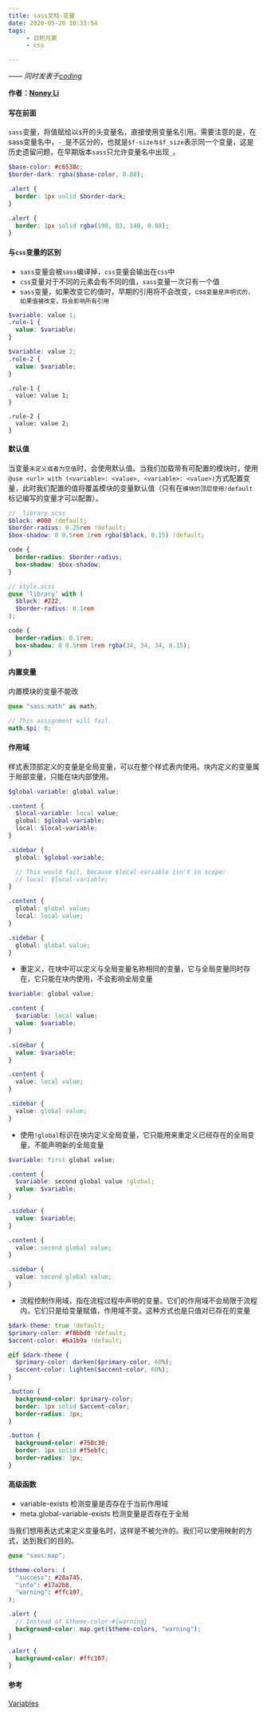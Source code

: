 ```yaml
---
title: sass文档-变量
date: 2020-05-20 10:33:54
tags:
     - 日积月累
     - css

---
```


[Noney Li]: https://github.com/noney/ "noneyli"

*—— 同时发表于[coding](http://0kv30q.coding-pages.com/)*

__作者：[Noney Li]__

#### 写在前面

`sass`变量，将值赋给以`$`开的头变量名，直接使用变量名引用。需要注意的是，在sass变量名中，`-_`是不区分的，也就是`$f-size与$f_size`表示同一个变量，这是历史遗留问题，在早期版本`sass`只允许变量名中出现`_`。

```scss
$base-color: #c6538c;
$border-dark: rgba($base-color, 0.88);

.alert {
  border: 1px solid $border-dark;
}
```

```css
.alert {
  border: 1px solid rgba(198, 83, 140, 0.88);
}

```

<!-- more -->

#### 与`css`变量的区别

- `sass`变量会被`sass`编译掉，`css`变量会输出在`css`中
- `css`变量对于不同的元素会有不同的值，`sass`变量一次只有一个值
- `sass`变量，如果改变它的值时，早期的引用将不会改变，css`变量是声明式的，如果值被改变，将会影响所有引用`

```scss
$variable: value 1;
.rule-1 {
  value: $variable;
}

$variable: value 2;
.rule-2 {
  value: $variable;
}
```

```
.rule-1 {
  value: value 1;
}

.rule-2 {
  value: value 2;
}
```

#### 默认值

当变量`未定义或者为空值`时，会使用默认值。当我们加载带有可配置的模块时，使用`@use <url> with (<variable>: <value>, <variable>: <value>)`方式配置变量，此时我们配置的值将覆盖模块的变量默认值（只有在`模块的顶层使用!default`标记编写的变量才可以配置）。

```scss
// _library.scss
$black: #000 !default;
$border-radius: 0.25rem !default;
$box-shadow: 0 0.5rem 1rem rgba($black, 0.15) !default;

code {
  border-radius: $border-radius;
  box-shadow: $box-shadow;
}
```

```scss
// style.scss
@use 'library' with (
  $black: #222,
  $border-radius: 0.1rem
);
```

```css
code {
  border-radius: 0.1rem;
  box-shadow: 0 0.5rem 1rem rgba(34, 34, 34, 0.15);
}
```

#### 内置变量

内置模块的变量不能改

```scss
@use "sass:math" as math;

// This assignment will fail.
math.$pi: 0;
```

#### 作用域

样式表顶部定义的变量是全局变量，可以在整个样式表内使用。块内定义的变量属于局部变量，只能在块内部使用。

```scss
$global-variable: global value;

.content {
  $local-variable: local value;
  global: $global-variable;
  local: $local-variable;
}

.sidebar {
  global: $global-variable;

  // This would fail, because $local-variable isn't in scope:
  // local: $local-variable;
}
```

```css
.content {
  global: global value;
  local: local value;
}

.sidebar {
  global: global value;
}
```

- 重定义，在块中可以定义与全局变量名称相同的变量，它与全局变量同时存在，它只能在块内使用，不会影响全局变量

```scss
$variable: global value;

.content {
  $variable: local value;
  value: $variable;
}

.sidebar {
  value: $variable;
}
```

```css
.content {
  value: local value;
}

.sidebar {
  value: global value;
}
```

- 使用`!global`标识在块内定义全局变量，它只能用来重定义已经存在的全局变量，不能声明新的全局变量

```scss
$variable: first global value;

.content {
  $variable: second global value !global;
  value: $variable;
}

.sidebar {
  value: $variable;
}
```

```css
.content {
  value: second global value;
}

.sidebar {
  value: second global value;
}
```

- 流程控制作用域，指在流程过程中声明的变量。它们的作用域不会局限于流程内，它们只是给变量赋值，作用域不变。这种方式也是只值对已存在的变量

```scss
$dark-theme: true !default;
$primary-color: #f8bbd0 !default;
$accent-color: #6a1b9a !default;

@if $dark-theme {
  $primary-color: darken($primary-color, 60%);
  $accent-color: lighten($accent-color, 60%);
}

.button {
  background-color: $primary-color;
  border: 1px solid $accent-color;
  border-radius: 3px;
}
```

```css
.button {
  background-color: #750c30;
  border: 1px solid #f5ebfc;
  border-radius: 3px;
}
```

#### 高级函数

- variable-exists 检测变量是否存在于当前作用域
- meta.global-variable-exists 检测变量是否存在于全局

当我们想用表达式来定义变量名时，这样是不被允许的。我们可以使用映射的方式，达到我们的目的。

```scss
@use "sass:map";

$theme-colors: (
  "success": #28a745,
  "info": #17a2b8,
  "warning": #ffc107,
);

.alert {
  // Instead of $theme-color-#{warning}
  background-color: map.get($theme-colors, "warning");
}
```

```css
.alert {
  background-color: #ffc107;
}
```

#### 参考

[Variables](https://sass-lang.com/documentation/variables)

